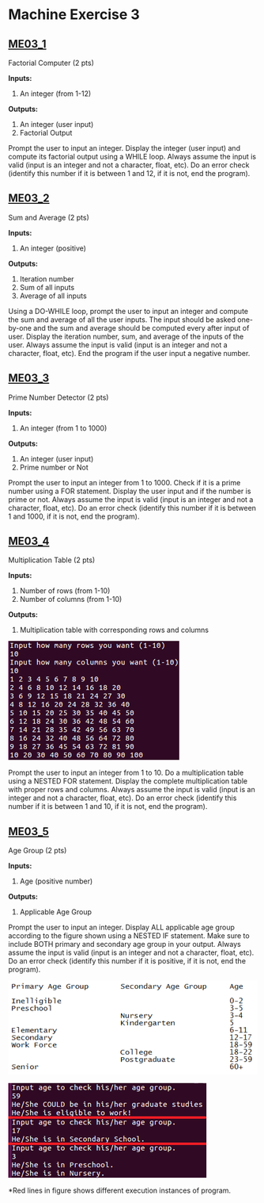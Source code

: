 # Machine Exercise 3

## [ME03_1](me03_1.c)
Factorial Computer (2 pts)

**Inputs:**

1. An integer (from 1-12)

**Outputs:**

1. An integer (user input)
2. Factorial Output

Prompt the user to input an integer. Display the integer (user input) and compute its factorial output using a WHILE loop. Always assume the input is valid (input is an integer and not a character, float, etc). Do an error check (identify this number if it is between 1 and 12, if it is not, end the program).

## [ME03_2](me03_2.c)
Sum and Average (2 pts)

**Inputs:**

1. An integer (positive)

**Outputs:**

1. Iteration number
2. Sum of all inputs
3. Average of all inputs

Using a DO-WHILE loop, prompt the user to input an integer and compute the sum and average of all the user inputs. The input should be asked one-by-one and the sum and average should be computed every after input of user. Display the iteration number, sum, and average of the inputs of the user. Always assume the input is valid (input is an integer and not a character, float, etc). End the program if the user input a negative number.

## [ME03_3](me03_3.c)
Prime Number Detector (2 pts)

**Inputs:**

1. An integer (from 1 to 1000)

**Outputs:**

1. An integer (user input)
2. Prime number or Not

Prompt the user to input an integer from 1 to 1000. Check if it is a prime number using a FOR statement. Display the user input and if the number is prime or not. Always assume the input is valid (input is an integer and not a character, float, etc). Do an error check (identify this number if it is between 1 and 1000, if it is not, end the program).

## [ME03_4](me03_4.c)
Multiplication Table (2 pts)

**Inputs:**

1. Number of rows (from 1-10)
2. Number of columns (from 1-10)

**Outputs:**

1. Multiplication table with corresponding rows and columns

![me03_4 sample output](img/4.png)

Prompt the user to input an integer from 1 to 10. Do a multiplication table using a NESTED FOR statement. Display the complete multiplication table with proper rows and columns. Always assume the input is valid (input is an integer and not a character, float, etc). Do an error check (identify this number if it is between 1 and 10, if it is not, end the program).

## [ME03_5](me03_5.c)
Age Group (2 pts)

**Inputs:**

1. Age (positive number)

**Outputs:**

1. Applicable Age Group

Prompt the user to input an integer. Display ALL applicable age group according to the figure shown using a NESTED IF statement. Make sure to include BOTH primary and secondary age group in your output. Always assume the input is valid (input is an integer and not a character, float, etc). Do an error check (identify this number if it is positive, if it is not, end the program).

![me03_5 legend](img/5-1.png)

![me03_5 sample output](img/5-2.png)

*Red lines in figure shows different execution instances of program.
